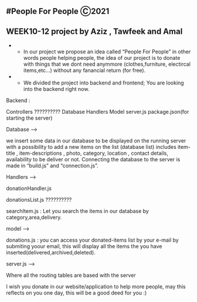 ## #People For People Ⓒ2021

## WEEK10-12 project by Aziz , Tawfeek and Amal

- - In our project we propose an idea called “People For People” in other words people helping people, the idea of our project is to donate with things that we dont need anymmore (clothes,furniture, electircal items,etc…) without any fanancial return (for free).
- - We divided the project into backend and frontend; You are looking into the backend right now.

Backend :

Controllers ??????????
Database
Handlers
Model
server.js
package.json(for starting the server)

Database -->

we insert some data in our database to be displayed on the running server with a possibility to add a new items on the list (database list) includes item-title , item-descriptions , photo, category, location , contact details, availability to be deliver or not.
Connecting the database to the server is made in “build.js” and “connection.js”.

Handlers -->

donationHandler.js

donationsList.js ??????????

searchItem.js : Let you search the items in our database by category,area,delivery.

model -->

donations.js : you can access your donated-items list by your e-mail by submiting yoour email, this will display all the items the you have inserted(delivered,archived,deleted).

server.js -->

Where all the routing tables are based with the server

I wish you donate in our website/application to help more people, may this reflects on you one day, this will be a good deed for you :)
